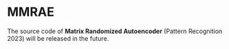 # MMRAE
The source code of **Matrix Randomized Autoencoder** (Pattern Recognition 2023) will be released in the future.
